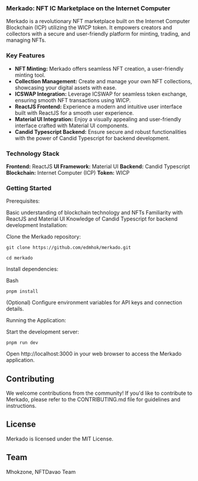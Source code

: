 ### Merkado: NFT IC Marketplace on the Internet Computer

Merkado is a revolutionary NFT marketplace built on the Internet Computer Blockchain (ICP) utilizing the WICP token. It empowers creators and collectors with a secure and user-friendly platform for minting, trading, and managing NFTs.

### Key Features

- **NFT Minting:** Merkado offers seamless NFT creation, a user-friendly minting tool.
- **Collection Management:** Create and manage your own NFT collections, showcasing your digital assets with ease.
- **ICSWAP Integration:** Leverage ICSWAP for seamless token exchange, ensuring smooth NFT transactions using WICP.
- **ReactJS Frontend:** Experience a modern and intuitive user interface built with ReactJS for a smooth user experience.
- **Material UI Integration:** Enjoy a visually appealing and user-friendly interface crafted with Material UI components.
- **Candid Typescript Backend:** Ensure secure and robust functionalities with the power of Candid Typescript for backend development.

### Technology Stack

**Frontend:** ReactJS
**UI Framework:** Material UI
**Backend:** Candid Typescript
**Blockchain:** Internet Computer (ICP)
**Token:** WICP

### Getting Started

Prerequisites:

Basic understanding of blockchain technology and NFTs
Familiarity with ReactJS and Material UI
Knowledge of Candid Typescript for backend development
Installation:

Clone the Merkado repository:

```
git clone https://github.com/edmhok/merkado.git
```

```
cd merkado
```

Install dependencies:

Bash

```
pnpm install
```

(Optional) Configure environment variables for API keys and connection details.

Running the Application:

Start the development server:

```
pnpm run dev
```

Open http://localhost:3000 in your web browser to access the Merkado application.

## Contributing

We welcome contributions from the community! If you'd like to contribute to Merkado, please refer to the CONTRIBUTING.md file for guidelines and instructions.

## License

Merkado is licensed under the MIT License.

## Team

Mhokzone, NFTDavao Team
